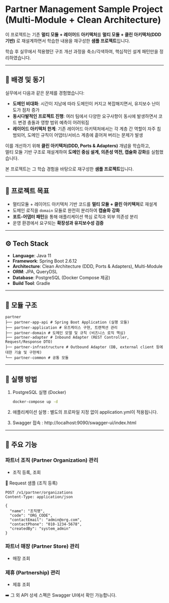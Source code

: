# Partner Management Sample Project (Multi-Module + Clean Architecture)

이 프로젝트는 기존 **멀티 모듈 + 레이어드 아키텍처**를 **멀티 모듈 + 클린 아키텍처(DDD 기반)** 로 재설계하면서 학습한 내용을 재구성한 **샘플 프로젝트**입니다.

학습 후 실무에서 적용했던 구조 개선 과정을 축소/각색하여, 핵심적인 설계 패턴만을 정리하였습니다.

---

## 📝 배경 및 동기

실무에서 다음과 같은 문제를 경험했습니다:

- **도메인 비대화**: 시간이 지남에 따라 도메인이 커지고 복잡해지면서, 유지보수 난이도가 점차 증가
- **동시다발적인 프로젝트 진행**: 여러 팀에서 다양한 요구사항이 동시에 발생하면서 코드 변경 충돌과 영향 범위 예측이 어려워짐
- **레이어드 아키텍처 한계**: 기존 레이어드 아키텍처에서는 각 계층 간 역할이 자주 침범되어, 도메인 규칙이 어댑터/서비스 계층에 흩어져 버리는 문제가 발생

이를 개선하기 위해 **클린 아키텍처(DDD, Ports & Adapters)** 개념을 학습하고,  
멀티 모듈 기반 구조로 재설계하여 **도메인 중심 설계, 의존성 역전, 캡슐화 강화**를 실험했습니다.  

본 프로젝트는 그 학습 경험을 바탕으로 재구성한 **샘플 프로젝트**입니다.

---

## 🎯 프로젝트 목표
- 멀티모듈 + 레이어드 아키텍처 기반 코드를 **멀티 모듈 + 클린 아키텍처**로 재설계
- 도메인 로직을 `domain` 모듈로 완전히 분리하여 **캡슐화 강화**
- **포트-어댑터 패턴**을 통해 애플리케이션 핵심 로직과 외부 의존성 분리
- 운영 환경에서 요구되는 **확장성과 유지보수성 검증**

---

## ⚙️ Tech Stack
- **Language**: Java 11  
- **Framework**: Spring Boot 2.6.12
- **Architecture**: Clean Architecture (DDD, Ports & Adapters), Multi-Module  
- **ORM**: JPA, QueryDSL  
- **Database**: PostgreSQL (Docker Compose 제공)  
- **Build Tool**: Gradle  

---

## 📂 모듈 구조
```
partner
├── partner-app-api # Spring Boot Application (실행 모듈)
├── partner-application # 유즈케이스 구현, 트랜잭션 관리
├── partner-domain # 도메인 모델 및 규칙 (비즈니스 로직 핵심)
├── partner-adapter # Inbound Adapter (REST Controller, Request/Response DTO)
├── partner-infrastructure # Outbound Adapter (DB, external client 등에 대한 기술 및 구현체)
└── partner-common # 공통 모듈
```
---

## 🚀 실행 방법
1. PostgreSQL 실행 (Docker)
   ```bash
   docker-compose up -d

2. 애플리케이션 실행 : 별도의 프로파일 지정 없이 application.yml이 적용됩니다.

3. Swagger 접속 : http://localhost:9090/swagger-ui/index.html

---

## 📌 주요 기능

### 파트너 조직 (Partner Organization) 관리
- 조직 등록, 조회

📍 Request 샘플 (조직 등록)
```http
POST /v1/partner/organizations
Content-Type: application/json

{
  "name": "조직명",
  "code": "ORG_CODE",
  "contactEmail": "admin@org.com",
  "contactPhone": "010-1234-5678",
  "createdBy": "system_admin"
}
```

### 파트너 매장 (Partner Store) 관리
- 매장 조회

### 제휴 (Partnership) 관리
- 제휴 조회

➡️ 그 외 API 상세 스펙은 Swagger UI에서 확인 가능합니다.
